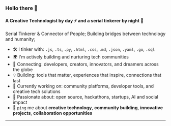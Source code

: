 ### Hello there 👋

#### A Creative Technologist by day ⚡ and a serial tinkerer by night 🌙

Serial Tinkerer & Connector of People; Building bridges between technology and humanity;

- 🛠️ I tinker with: `.js`, `.ts`, `.py`, `.html`, `.css`, `.md`, `.json`, `.yaml`, `.go`, `.sql`
- 🌍 I'm actively building and nurturing tech communities
- 🔗 Connecting: developers, creators, innovators, and dreamers across the globe
- 💡 Building: tools that matter, experiences that inspire, connections that last
- 🚀 Currently working on: community platforms, developer tools, and creative tech solutions
- 🎯 Passionate about: open source, hackathons, startups, AI and social impact
- 💬 `ping` me about **creative technology**, **community building**, **innovative projects**, **collaboration opportunities**

---
